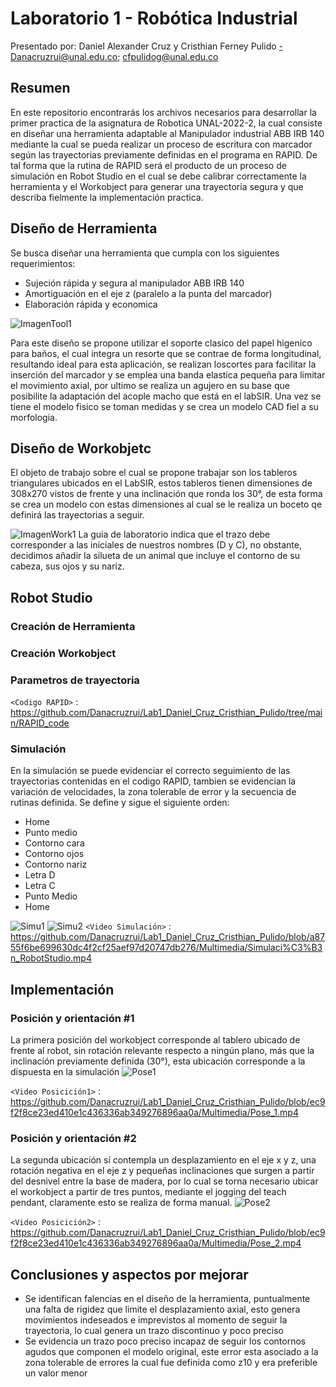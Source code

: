 # Laboratorio 1 - Robótica Industrial
Presentado por: Daniel Alexander Cruz y Cristhian Ferney Pulido
-Danacruzrui@unal.edu.co; cfpulidog@unal.edu.co

## Resumen
En este repositorio encontrarás los archivos necesarios para desarrollar la primer practica de la asignatura de Robotica UNAL-2022-2, la cual consiste en diseñar una herramienta adaptable al Manipulador industrial ABB IRB 140 mediante la cual se pueda realizar un proceso de escritura con marcador según las trayectorias previamente definidas en el programa en RAPID. De tal forma que la rutina de RAPID será el producto de un proceso de simulación en Robot Studio en el cual se debe calibrar correctamente la herramienta y el Workobject para generar una trayectoria segura y que describa fielmente la implementación practica.

## Diseño de Herramienta 
Se busca diseñar una herramienta que cumpla con los siguientes requerimientos: 
* Sujeción rápida y segura al manipulador ABB IRB 140
* Amortiguación en el eje z (paralelo a la punta del marcador) 
* Elaboración rápida y economica 

![ImagenTool1](https://github.com/Danacruzrui/Lab1_Daniel_Cruz_Cristhian_Pulido/blob/46bf79606f6ea5c8d254098a4e06571418085aae/Imagenes_readme/Tool1.jpeg)

Para este diseño se propone utilizar el soporte clasico del papel higenico para baños, el cual integra un resorte que se contrae de forma longitudinal, resultando ideal para esta aplicación, se realizan loscortes para facilitar la inserción del marcador y se emplea una banda elastica pequeña para limitar el movimiento axial, por ultimo se realiza un agujero en su base que posibilite la adaptación del acople macho que está en el labSIR. 
Una vez se tiene el modelo fisico se toman medidas y se crea un modelo CAD fiel a su morfologia. 


## Diseño de Workobjetc
El objeto de trabajo sobre el cual se propone trabajar son los tableros triangulares ubicados en el LabSIR, estos tableros tienen dimensiones de 308x270 vistos de frente y una inclinación que ronda los 30°, de esta forma se crea un modelo con estas dimensiones al cual se le realiza un boceto qe definirá las trayectorias a seguir.
 
![ImagenWork1](https://github.com/Danacruzrui/Lab1_Daniel_Cruz_Cristhian_Pulido/blob/46bf79606f6ea5c8d254098a4e06571418085aae/Imagenes_readme/Workk1.jpeg)
La guia de laboratorio indica que el trazo debe corresponder a las iniciales de nuestros nombres (D y C), no obstante, decidimos añadir la silueta de un animal que incluye el contorno de su cabeza, sus ojos y su nariz.
## Robot Studio 

### Creación de Herramienta 

### Creación Workobject

### Parametros de trayectoria 
`<Codigo RAPID>` : <https://github.com/Danacruzrui/Lab1_Daniel_Cruz_Cristhian_Pulido/tree/main/RAPID_code>

### Simulación 
En la simulación se puede evidenciar el correcto seguimiento de las trayectorias contenidas en el codigo RAPID, tambien se evidencian la variación de velocidades, la zona tolerable de error y la secuencia de rutinas definida. Se define y sigue el siguiente orden: 
* Home
* Punto medio
* Contorno cara
* Contorno ojos
* Contorno nariz
* Letra D
* Letra C
* Punto Medio 
* Home

![Simu1](https://github.com/Danacruzrui/Lab1_Daniel_Cruz_Cristhian_Pulido/blob/f8ca4447a73c111f65050b54a0a37405d846516a/Imagenes_readme/Simu.jpeg)
![Simu2](https://github.com/Danacruzrui/Lab1_Daniel_Cruz_Cristhian_Pulido/blob/f8ca4447a73c111f65050b54a0a37405d846516a/Imagenes_readme/Simu2.jpeg)
`<Video Simulación>` : <https://github.com/Danacruzrui/Lab1_Daniel_Cruz_Cristhian_Pulido/blob/a8755f6be699630dc4f2cf25aef97d20747db276/Multimedia/Simulaci%C3%B3n_RobotStudio.mp4>

## Implementación 

### Posición y orientación #1
La primera posición del workobject corresponde al tablero ubicado de frente al robot, sin rotación relevante respecto a ningún plano, más que la inclinación previamente definida (30°), esta ubicación corresponde a la dispuesta en la simulación 
![Pose1](https://github.com/Danacruzrui/Lab1_Daniel_Cruz_Cristhian_Pulido/blob/f8ca4447a73c111f65050b54a0a37405d846516a/Imagenes_readme/Pose1.jpeg)

`<Video Posicición1>` : <https://github.com/Danacruzrui/Lab1_Daniel_Cruz_Cristhian_Pulido/blob/ec9f2f8ce23ed410e1c436336ab349276896aa0a/Multimedia/Pose_1.mp4>
### Posición y orientación #2
La segunda ubicación sí contempla un desplazamiento en el eje x y z, una rotación negativa en el eje z y pequeñas inclinaciones que surgen a partir del desnivel entre la base de madera, por lo cual se torna necesario ubicar el workobject a partir de tres puntos, mediante el jogging del teach pendant, claramente esto se realiza de forma manual. 
![Pose2](https://github.com/Danacruzrui/Lab1_Daniel_Cruz_Cristhian_Pulido/blob/f8ca4447a73c111f65050b54a0a37405d846516a/Imagenes_readme/Pose2.jpeg)

`<Video Posicición2>` : <https://github.com/Danacruzrui/Lab1_Daniel_Cruz_Cristhian_Pulido/blob/ec9f2f8ce23ed410e1c436336ab349276896aa0a/Multimedia/Pose_2.mp4>
## Conclusiones y aspectos por mejorar 
 * Se identifican falencias en el diseño de la herramienta, puntualmente una falta de rigidez que limite el desplazamiento axial, esto genera movimientos indeseados e imprevistos al momento de seguir la trayectoria, lo cual genera un trazo discontinuo y poco preciso
 * Se evidencia un trazo poco preciso incapaz de seguir los contornos agudos que componen el modelo original, este error esta asociado a la zona tolerable de errores la cual fue definida como z10 y era preferible un valor menor



